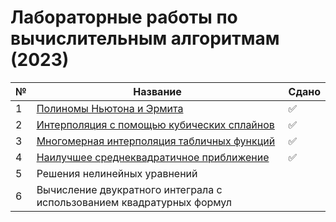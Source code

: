 # Лабораторные работы по вычислительным алгоритмам (2023)

| № | Название | Сдано |  
| --- | --- | --- |
| 1 | [Полиномы Ньютона и Эрмита](https://github.com/XTDimasXT/BMSTU-CA/tree/master/lab_01) | ✅ |
| 2 | [Интерполяция с помощью кубических сплайнов](https://github.com/XTDimasXT/BMSTU-CA/tree/master/lab_02) | ✅ |
| 3 | [Многомерная интерполяция табличных функций](https://github.com/XTDimasXT/BMSTU-CA/tree/master/lab_03) | ✅ |
| 4 | [Наилучшее среднеквадратичное приближение](https://github.com/XTDimasXT/BMSTU-CA/tree/master/lab_04) | ✅ |
| 5 | Решения нелинейных уравнений |  |
| 6 | Вычисление двукратного интеграла с использованием квадратурных формул |  |

